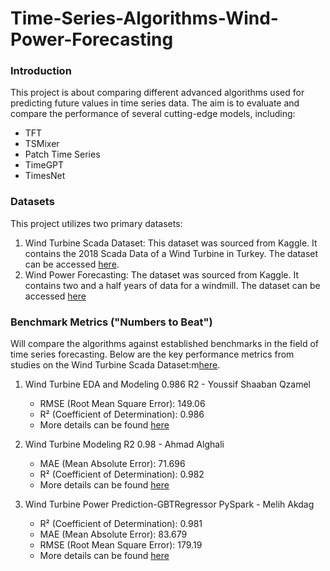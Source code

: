 # Time-Series-Algorithms-Wind-Power-Forecasting

### Introduction
This project is about comparing different advanced algorithms used for predicting future values in time series data.
The aim is to evaluate and compare the performance of several cutting-edge models, including:
* TFT
* TSMixer
* Patch Time Series
* TimeGPT
* TimesNet


### Datasets
This project utilizes two primary datasets:
1. Wind Turbine Scada Dataset: This dataset was sourced from Kaggle. It contains the 2018 Scada Data of a Wind Turbine in Turkey. The dataset can be accessed [here](https://www.kaggle.com/datasets/berkerisen/wind-turbine-scada-dataset/code).
2. Wind Power Forecasting: The dataset was sourced from Kaggle. It contains two and a half years of data for a windmill. The dataset can be accessed [here](https://www.kaggle.com/datasets/theforcecoder/wind-power-forecasting/data)

### Benchmark Metrics ("Numbers to Beat")
Will compare the algorithms against established benchmarks in the field of time series forecasting.
Below are the key performance metrics from studies on the Wind Turbine Scada Dataset:m[here](https://www.kaggle.com/datasets/berkerisen/wind-turbine-scada-dataset/code).

1. Wind Turbine EDA and Modeling 0.986 R2 - Youssif Shaaban Qzamel
   * RMSE (Root Mean Square Error): 149.06
   * R² (Coefficient of Determination): 0.986
   * More details can be found [here](https://www.kaggle.com/code/youssifshaabanqzamel/wind-turbine-eda-and-modeling-0-986-r2)

2. Wind Turbine Modeling R2 0.98 - Ahmad Alghali
   * MAE (Mean Absolute Error): 71.696
   * R² (Coefficient of Determination): 0.982
   * More details can be found [here](https://www.kaggle.com/code/ahmadalghali/wind-turbine-modeling-r2-0-98)

3. Wind Turbine Power Prediction-GBTRegressor PySpark - Melih Akdag
   * R² (Coefficient of Determination): 0.981
   * MAE (Mean Absolute Error): 83.679
   * RMSE (Root Mean Square Error): 179.19
   * More details can be found [here](https://www.kaggle.com/code/akdagmelih/wind-turbine-power-prediction-gbtregressor-pyspark)
